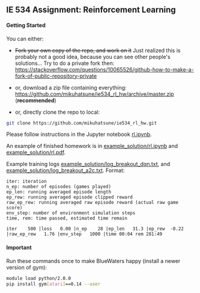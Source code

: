 ## IE 534 Assignment: Reinforcement Learning

#### Getting Started
You can either:

* ~~Fork your own copy of the repo, and work on it~~
  Just realized this is probably not a good idea, because you can see other people's solutions...
Try to do a private fork then: https://stackoverflow.com/questions/10065526/github-how-to-make-a-fork-of-public-repository-private

* or, download a zip file containing everything: https://github.com/mikuhatsune/ie534_rl_hw/archive/master.zip (**recommended**)
* or, directly clone the repo to local:
```bash
git clone https://github.com/mikuhatsune/ie534_rl_hw.git
```

Please follow instructions in the Jupyter notebook [rl.ipynb](rl.ipynb).

An example of finished homework is in [example_solution/rl.ipynb](example_solution/rl.ipynb) and [example_solution/rl.pdf](example_solution/rl.pdf).

Example training logs [example_solution/log_breakout_dqn.txt](example_solution/log_breakout_dqn.txt), and [example_solution/log_breakout_a2c.txt](example_solution/log_breakout_a2c.txt).
Format:
```
iter: iteration
n_ep: number of episodes (games played)
ep_len: running averaged episode length
ep_rew: running averaged episode clipped reward
raw_ep_rew: running averaged raw episode reward (actual raw game score)
env_step: number of environment simulation steps
time, rem: time passed, estimated time remain

iter    500 |loss   0.00 |n_ep    28 |ep_len   31.3 |ep_rew  -0.22 |raw_ep_rew   1.76 |env_step   1000 |time 00:04 rem 281:49
```

#### Important
Run these commands once to make BlueWaters happy (install a newer version of gym):
```bash
module load python/2.0.0
pip install gym[atari]==0.14 --user
```
